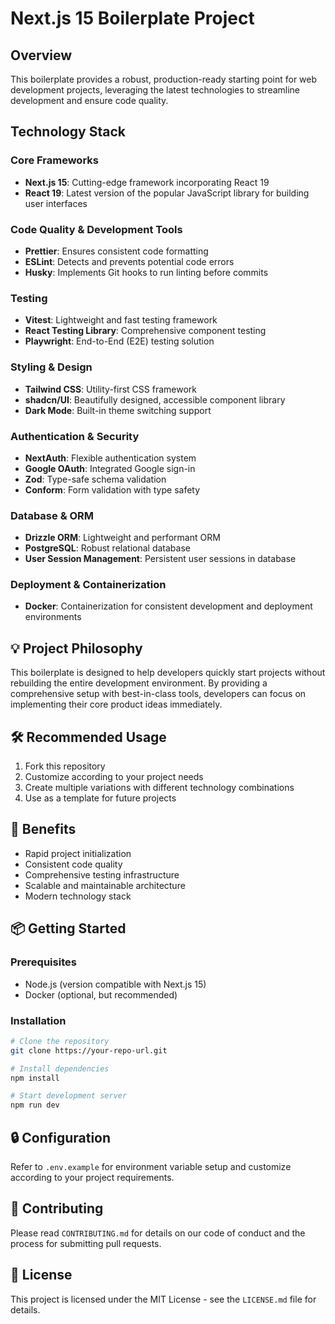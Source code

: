 # Next.js 15 Boilerplate Project

## Overview

This boilerplate provides a robust, production-ready starting point for web development projects, leveraging the latest technologies to streamline development and ensure code quality.

## Technology Stack

### Core Frameworks
- **Next.js 15**: Cutting-edge framework incorporating React 19
- **React 19**: Latest version of the popular JavaScript library for building user interfaces

### Code Quality & Development Tools
- **Prettier**: Ensures consistent code formatting
- **ESLint**: Detects and prevents potential code errors
- **Husky**: Implements Git hooks to run linting before commits

### Testing
- **Vitest**: Lightweight and fast testing framework
- **React Testing Library**: Comprehensive component testing
- **Playwright**: End-to-End (E2E) testing solution

### Styling & Design
- **Tailwind CSS**: Utility-first CSS framework
- **shadcn/UI**: Beautifully designed, accessible component library
- **Dark Mode**: Built-in theme switching support

### Authentication & Security
- **NextAuth**: Flexible authentication system
- **Google OAuth**: Integrated Google sign-in
- **Zod**: Type-safe schema validation
- **Conform**: Form validation with type safety

### Database & ORM
- **Drizzle ORM**: Lightweight and performant ORM
- **PostgreSQL**: Robust relational database
- **User Session Management**: Persistent user sessions in database

### Deployment & Containerization
- **Docker**: Containerization for consistent development and deployment environments

## 💡 Project Philosophy

This boilerplate is designed to help developers quickly start projects without rebuilding the entire development environment. By providing a comprehensive setup with best-in-class tools, developers can focus on implementing their core product ideas immediately.

## 🛠 Recommended Usage

1. Fork this repository
2. Customize according to your project needs
3. Create multiple variations with different technology combinations
4. Use as a template for future projects

## 🌟 Benefits

- Rapid project initialization
- Consistent code quality
- Comprehensive testing infrastructure
- Scalable and maintainable architecture
- Modern technology stack

## 📦 Getting Started

### Prerequisites
- Node.js (version compatible with Next.js 15)
- Docker (optional, but recommended)

### Installation
```bash
# Clone the repository
git clone https://your-repo-url.git

# Install dependencies
npm install

# Start development server
npm run dev
```

## 🔒 Configuration

Refer to `.env.example` for environment variable setup and customize according to your project requirements.

## 📝 Contributing

Please read `CONTRIBUTING.md` for details on our code of conduct and the process for submitting pull requests.

## 📄 License

This project is licensed under the MIT License - see the `LICENSE.md` file for details.
